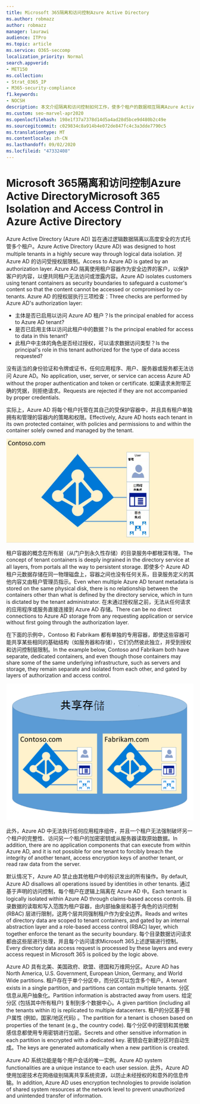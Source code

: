 ```yaml
---
title: Microsoft 365隔离和访问控制Azure Active Directory
ms.author: robmazz
author: robmazz
manager: laurawi
audience: ITPro
ms.topic: article
ms.service: O365-seccomp
localization_priority: Normal
search.appverid:
- MET150
ms.collection:
- Strat_O365_IP
- M365-security-compliance
f1.keywords:
- NOCSH
description: 本文介绍隔离和访问控制如何工作，使多个租户的数据相互隔离Azure Active Directory。
ms.custom: seo-marvel-apr2020
ms.openlocfilehash: 198e1f37a7378d14d5a4ad28d5bce9d480b2c49e
ms.sourcegitcommit: c029834c8a914b4e072de847fc4c3a3dde7790c5
ms.translationtype: MT
ms.contentlocale: zh-CN
ms.lasthandoff: 09/02/2020
ms.locfileid: "47332408"
---
```

# <a name="microsoft-365-isolation-and-access-control-in-azure-active-directory"></a><span data-ttu-id="d5dc5-103">Microsoft 365隔离和访问控制Azure Active Directory</span><span class="sxs-lookup"><span data-stu-id="d5dc5-103">Microsoft 365 Isolation and Access Control in Azure Active Directory</span></span>

<span data-ttu-id="d5dc5-104">Azure Active Directory (Azure AD) 旨在通过逻辑数据隔离以高度安全的方式托管多个租户。</span><span class="sxs-lookup"><span data-stu-id="d5dc5-104">Azure Active Directory (Azure AD) was designed to host multiple tenants in a highly secure way through logical data isolation.</span></span> <span data-ttu-id="d5dc5-105">对 Azure AD 的访问受授权层限制。</span><span class="sxs-lookup"><span data-stu-id="d5dc5-105">Access to Azure AD is gated by an authorization layer.</span></span> <span data-ttu-id="d5dc5-106">Azure AD 隔离使用租户容器作为安全边界的客户，以保护客户的内容，以便共同租户无法访问或泄露内容。</span><span class="sxs-lookup"><span data-stu-id="d5dc5-106">Azure AD isolates customers using tenant containers as security boundaries to safeguard a customer's content so that the content cannot be accessed or compromised by co-tenants.</span></span> <span data-ttu-id="d5dc5-107">Azure AD 的授权层执行三项检查：</span><span class="sxs-lookup"><span data-stu-id="d5dc5-107">Three checks are performed by Azure AD's authorization layer:</span></span>

- <span data-ttu-id="d5dc5-108">主体是否已启用以访问 Azure AD 租户？</span><span class="sxs-lookup"><span data-stu-id="d5dc5-108">Is the principal enabled for access to Azure AD tenant?</span></span>
- <span data-ttu-id="d5dc5-109">是否已启用主体以访问此租户中的数据？</span><span class="sxs-lookup"><span data-stu-id="d5dc5-109">Is the principal enabled for access to data in this tenant?</span></span>
- <span data-ttu-id="d5dc5-110">此租户中主体的角色是否经过授权，可以请求数据访问类型？</span><span class="sxs-lookup"><span data-stu-id="d5dc5-110">Is the principal's role in this tenant authorized for the type of data access requested?</span></span>

<span data-ttu-id="d5dc5-111">没有适当的身份验证和令牌或证书，任何应用程序、用户、服务器或服务都无法访问 Azure AD。</span><span class="sxs-lookup"><span data-stu-id="d5dc5-111">No application, user, server, or service can access Azure AD without the proper authentication and token or certificate.</span></span> <span data-ttu-id="d5dc5-112">如果请求未附带正确的凭据，则拒绝请求。</span><span class="sxs-lookup"><span data-stu-id="d5dc5-112">Requests are rejected if they are not accompanied by proper credentials.</span></span>

<span data-ttu-id="d5dc5-113">实际上，Azure AD 将每个租户托管在其自己的受保护容器中，并且具有租户单独拥有和管理的容器内的策略和权限。</span><span class="sxs-lookup"><span data-stu-id="d5dc5-113">Effectively, Azure AD hosts each tenant in its own protected container, with policies and permissions to and within the container solely owned and managed by the tenant.</span></span>
 
![Azure 容器](../media/office-365-isolation-azure-container.png)

<span data-ttu-id="d5dc5-115">租户容器的概念在所有层（从门户到永久性存储）的目录服务中都根深有理。</span><span class="sxs-lookup"><span data-stu-id="d5dc5-115">The concept of tenant containers is deeply ingrained in the directory service at all layers, from portals all the way to persistent storage.</span></span> <span data-ttu-id="d5dc5-116">即使多个 Azure AD 租户元数据存储在同一物理磁盘上，容器之间也没有任何关系，目录服务定义的其他内容又由租户管理员指示。</span><span class="sxs-lookup"><span data-stu-id="d5dc5-116">Even when multiple Azure AD tenant metadata is stored on the same physical disk, there is no relationship between the containers other than what is defined by the directory service, which in turn is dictated by the tenant administrator.</span></span> <span data-ttu-id="d5dc5-117">在未通过授权层之前，无法从任何请求的应用程序或服务直接连接到 Azure AD 存储。</span><span class="sxs-lookup"><span data-stu-id="d5dc5-117">There can be no direct connections to Azure AD storage from any requesting application or service without first going through the authorization layer.</span></span>

<span data-ttu-id="d5dc5-118">在下面的示例中，Contoso 和 Fabrikam 都有单独的专用容器，即使这些容器可能共享某些相同的基础结构（如服务器和存储），它们仍然彼此独立，并受到授权和访问控制层限制。</span><span class="sxs-lookup"><span data-stu-id="d5dc5-118">In the example below, Contoso and Fabrikam both have separate, dedicated containers, and even though those containers may share some of the same underlying infrastructure, such as servers and storage, they remain separate and isolated from each other, and gated by layers of authorization and access control.</span></span>
 
![Azure 专用容器](../media/office-365-isolation-azure-dedicated-containers.png)

<span data-ttu-id="d5dc5-120">此外，Azure AD 中无法执行任何应用程序组件，并且一个租户无法强制破坏另一个租户的完整性、访问另一个租户的加密密钥或从服务器读取原始数据。</span><span class="sxs-lookup"><span data-stu-id="d5dc5-120">In addition, there are no application components that can execute from within Azure AD, and it is not possible for one tenant to forcibly breach the integrity of another tenant, access encryption keys of another tenant, or read raw data from the server.</span></span>

<span data-ttu-id="d5dc5-121">默认情况下，Azure AD 禁止由其他租户中的标识发出的所有操作。</span><span class="sxs-lookup"><span data-stu-id="d5dc5-121">By default, Azure AD disallows all operations issued by identities in other tenants.</span></span> <span data-ttu-id="d5dc5-122">通过基于声明的访问控制，每个租户在逻辑上隔离在 Azure AD 中。</span><span class="sxs-lookup"><span data-stu-id="d5dc5-122">Each tenant is logically isolated within Azure AD through claims-based access controls.</span></span> <span data-ttu-id="d5dc5-123">目录数据的读取和写入范围为租户容器，由内部抽象层和基于角色的访问控制 (RBAC) 层进行限制，这两个层共同强制租户作为安全边界。</span><span class="sxs-lookup"><span data-stu-id="d5dc5-123">Reads and writes of directory data are scoped to tenant containers, and gated by an internal abstraction layer and a role-based access control (RBAC) layer, which together enforce the tenant as the security boundary.</span></span> <span data-ttu-id="d5dc5-124">每个目录数据访问请求都由这些层进行处理，并且每个访问请求Microsoft 365上述逻辑进行控制。</span><span class="sxs-lookup"><span data-stu-id="d5dc5-124">Every directory data access request is processed by these layers and every access request in Microsoft 365 is policed by the logic above.</span></span>

<span data-ttu-id="d5dc5-125">Azure AD 具有北美、美国政府、欧盟、德国和万维网分区。</span><span class="sxs-lookup"><span data-stu-id="d5dc5-125">Azure AD has North America, U.S. Government, European Union, Germany, and World Wide partitions.</span></span> <span data-ttu-id="d5dc5-126">租户存在于单个分区中，而分区可以包含多个租户。</span><span class="sxs-lookup"><span data-stu-id="d5dc5-126">A tenant exists in a single partition, and partitions can contain multiple tenants.</span></span> <span data-ttu-id="d5dc5-127">分区信息从用户抽象化。</span><span class="sxs-lookup"><span data-stu-id="d5dc5-127">Partition information is abstracted away from users.</span></span> <span data-ttu-id="d5dc5-128">给定分区 (包括其中所有租户) 复制到多个数据中心。</span><span class="sxs-lookup"><span data-stu-id="d5dc5-128">A given partition (including all the tenants within it) is replicated to multiple datacenters.</span></span> <span data-ttu-id="d5dc5-129">租户的分区基于租户属性 (例如，国家/地区代码) 。</span><span class="sxs-lookup"><span data-stu-id="d5dc5-129">The partition for a tenant is chosen based on properties of the tenant (e.g., the country code).</span></span> <span data-ttu-id="d5dc5-130">每个分区中的密钥和其他敏感信息都使用专用密钥进行加密。</span><span class="sxs-lookup"><span data-stu-id="d5dc5-130">Secrets and other sensitive information in each partition is encrypted with a dedicated key.</span></span> <span data-ttu-id="d5dc5-131">密钥会在新建分区时自动生成。</span><span class="sxs-lookup"><span data-stu-id="d5dc5-131">The keys are generated automatically when a new partition is created.</span></span>

<span data-ttu-id="d5dc5-132">Azure AD 系统功能是每个用户会话的唯一实例。</span><span class="sxs-lookup"><span data-stu-id="d5dc5-132">Azure AD system functionalities are a unique instance to each user session.</span></span> <span data-ttu-id="d5dc5-133">此外，Azure AD 使用加密技术在网络级别隔离共享系统资源，以防止未经授权的和意外的信息传输。</span><span class="sxs-lookup"><span data-stu-id="d5dc5-133">In addition, Azure AD uses encryption technologies to provide isolation of shared system resources at the network level to prevent unauthorized and unintended transfer of information.</span></span>

